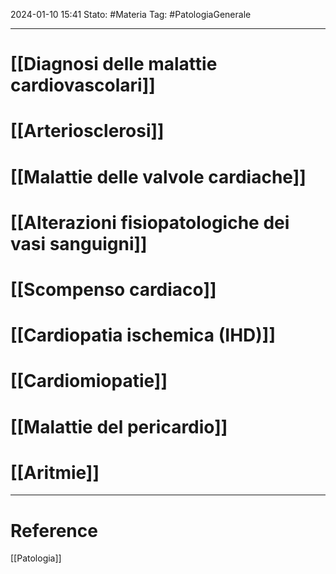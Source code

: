 2024-01-10 15:41
Stato: #Materia 
Tag: #PatologiaGenerale 

---
# [[Diagnosi delle malattie cardiovascolari]]
# [[Arteriosclerosi]]
# [[Malattie delle valvole cardiache]]
# [[Alterazioni fisiopatologiche dei vasi sanguigni]]
# [[Scompenso cardiaco]]
# [[Cardiopatia ischemica (IHD)]]
# [[Cardiomiopatie]]
# [[Malattie del pericardio]]
# [[Aritmie]]



---
# Reference
[[Patologia]]